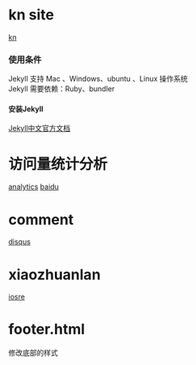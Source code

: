 # kn site

[kn](https://zhangkn.github.io) 
### 使用条件

Jekyll 支持 Mac 、Windows、ubuntu 、Linux 操作系统                     
Jekyll 需要依赖：Ruby、bundler

#### 安装Jekyll
[Jekyll中文官方文档](http://jekyll.bootcss.com/) 
# 访问量统计分析
[analytics](https://analytics.google.com/)
[baidu](https://tongji.baidu.com)
# comment
[disqus](https://disqus.com)
# xiaozhuanlan
[iosre](https://xiaozhuanlan.com/iosre)
# footer.html
修改底部的样式